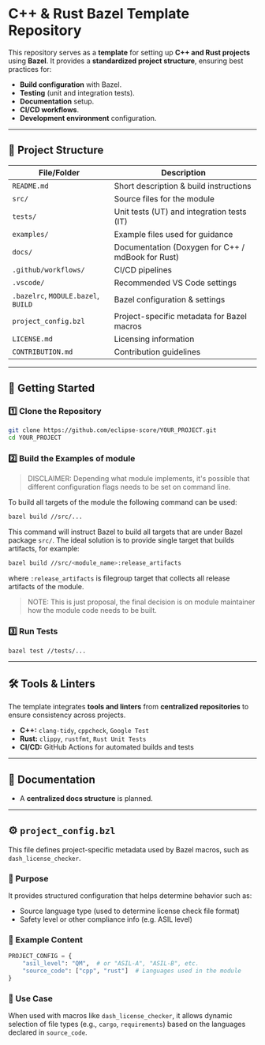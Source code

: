     
# C++ & Rust Bazel Template Repository

This repository serves as a **template** for setting up **C++ and Rust projects** using **Bazel**.
It provides a **standardized project structure**, ensuring best practices for:

- **Build configuration** with Bazel.
- **Testing** (unit and integration tests).
- **Documentation** setup.
- **CI/CD workflows**.
- **Development environment** configuration.

---

## 📂 Project Structure

| File/Folder                         | Description                                       |
| ----------------------------------- | ------------------------------------------------- |
| `README.md`                         | Short description & build instructions            |
| `src/`                              | Source files for the module                       |
| `tests/`                            | Unit tests (UT) and integration tests (IT)        |
| `examples/`                         | Example files used for guidance                   |
| `docs/`                             | Documentation (Doxygen for C++ / mdBook for Rust) |
| `.github/workflows/`                | CI/CD pipelines                                   |
| `.vscode/`                          | Recommended VS Code settings                      |
| `.bazelrc`, `MODULE.bazel`, `BUILD` | Bazel configuration & settings                    |
| `project_config.bzl`                | Project-specific metadata for Bazel macros        |
| `LICENSE.md`                        | Licensing information                             |
| `CONTRIBUTION.md`                   | Contribution guidelines                           |

---

## 🚀 Getting Started

### 1️⃣ Clone the Repository

```sh
git clone https://github.com/eclipse-score/YOUR_PROJECT.git
cd YOUR_PROJECT
```

### 2️⃣ Build the Examples of module

> DISCLAIMER: Depending what module implements, it's possible that different
> configuration flags needs to be set on command line.

To build all targets of the module the following command can be used:

```sh
bazel build //src/...
```

This command will instruct Bazel to build all targets that are under Bazel
package `src/`. The ideal solution is to provide single target that builds
artifacts, for example:

```sh
bazel build //src/<module_name>:release_artifacts
```

where `:release_artifacts` is filegroup target that collects all release
artifacts of the module.

> NOTE: This is just proposal, the final decision is on module maintainer how
> the module code needs to be built.

### 3️⃣ Run Tests

```sh
bazel test //tests/...
```

---

## 🛠 Tools & Linters

The template integrates **tools and linters** from **centralized repositories** to ensure consistency across projects.

- **C++:** `clang-tidy`, `cppcheck`, `Google Test`
- **Rust:** `clippy`, `rustfmt`, `Rust Unit Tests`
- **CI/CD:** GitHub Actions for automated builds and tests

---

## 📖 Documentation

- A **centralized docs structure** is planned.

---

## ⚙️ `project_config.bzl`

This file defines project-specific metadata used by Bazel macros, such as `dash_license_checker`.

### 📌 Purpose

It provides structured configuration that helps determine behavior such as:

- Source language type (used to determine license check file format)
- Safety level or other compliance info (e.g. ASIL level)

### 📄 Example Content

```python
PROJECT_CONFIG = {
    "asil_level": "QM",  # or "ASIL-A", "ASIL-B", etc.
    "source_code": ["cpp", "rust"]  # Languages used in the module
}
```

### 🔧 Use Case

When used with macros like `dash_license_checker`, it allows dynamic selection of file types
 (e.g., `cargo`, `requirements`) based on the languages declared in `source_code`.
